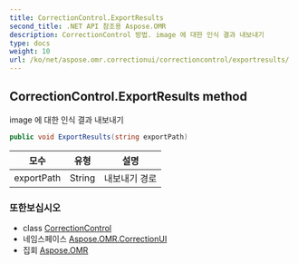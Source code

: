 ```yaml
---
title: CorrectionControl.ExportResults
second_title: .NET API 참조용 Aspose.OMR
description: CorrectionControl 방법. image 에 대한 인식 결과 내보내기
type: docs
weight: 10
url: /ko/net/aspose.omr.correctionui/correctioncontrol/exportresults/
---
```

## CorrectionControl.ExportResults method

image 에 대한 인식 결과 내보내기

```csharp
public void ExportResults(string exportPath)
```

| 모수 | 유형 | 설명 |
| --- | --- | --- |
| exportPath | String | 내보내기 경로 |

### 또한보십시오

* class [CorrectionControl](../)
* 네임스페이스 [Aspose.OMR.CorrectionUI](../../correctioncontrol/)
* 집회 [Aspose.OMR](../../../)



